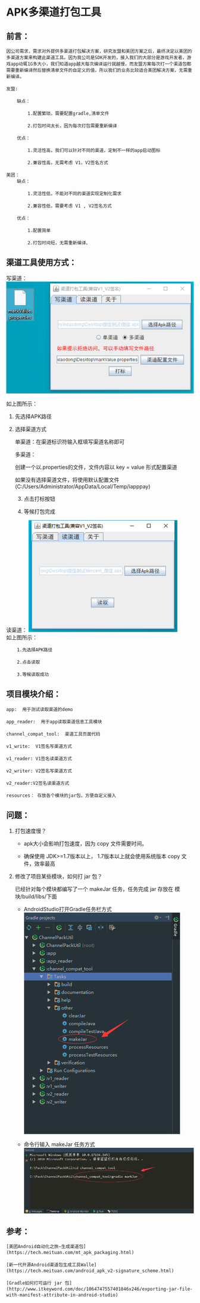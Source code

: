 # APK多渠道打包工具
## 前言：
	因公司需求，需求对外提供多渠道打包解决方案，研究友盟和美团方案之后，最终决定以美团的多渠道方案来构建此渠道工具。因为我公司是SDK开发的，接入我们的大部分是游戏开发者，游戏app动辄1G多大小，我们知道app越大每次编译运行就越慢，而友盟方案每次打一个渠道包都需要重新编译然后替换清单文件的自定义的值，所以我们的业务比较适合美团解决方案，无需重新编译。

	友盟:
	
		缺点：
	
			1.配置繁琐，需要配置gradle,清单文件
	
			2.打包时间太长，因为每次打包需要重新编译
	
		优点：
	
			1.灵活性高，我们可以针对不同的渠道，定制不一样的app启动图标
	
			2.兼容性高，无需考虑 V1，V2签名方式
	
	美团：  
		缺点：
	
			1.灵活性低，不能对不同的渠道实现定制化需求
	
			2.兼容性低，需要考虑 V1 , V2签名方式
	
		优点：
	
			1.配置简单
	
			2.打包时间短，无需重新编译、

## 渠道工具使用方式：

写渠道：
![](./screenshot/more_write_channel.png)       							

如上图所示：

1. 先选择APK路径

2. 选择渠道方式

   单渠道：在渠道标识符输入框填写渠道名称即可

   多渠道：

   	创建一个以.properties的文件，文件内容以 key = value 形式配置渠道
   	
   	如果没有选择渠道文件，将使用默认配置文件 (C:/Users/Administrator/AppData/Local/Temp/iapppay)

   3. 点击打标按钮

   4. 等候打包完成

读渠道：
![](./screenshot/read_channel_page.png)  
	如上图所示：
	
		1.先选择APK路径
	
		2.点击读取
	
		3.等候读取成功

## 项目模块介绍：

	app:  用于测试读取渠道的demo
	
	app_reader:  用于app读取渠道信息工具模块
	
	channel_compat_tool:  渠道工具页面代码
	
	v1_write:  V1签名写渠道方式
	
	v1_reader: V1签名读渠道方式
	
	v2_writer: V2签名写渠道方式
	
	v2_reader:V2签名读渠道方式
	
	resources： 存放各个模块的jar包，方便自定义接入

## 问题：

1. 打包速度慢？

   - apk大小会影响打包速度，因为 copy 文件需要时间。

   - 确保使用 JDK>=1.7版本以上， 1.7版本以上就会使用系统版本 copy 文件，效率最高

2. 修改了项目某些模块，如何打 jar 包？

   已经针对每个模块都编写了一个 makeJar 任务，任务完成 jar 存放在 模块/build/libs/下面

   - AndroidStudio打开Gradle任务栏方式
![](./screenshot/makejar.png)  

   - 命令行输入 makeJar 任务方式
  ![](./screenshot/makejar2.png)  



## 参考：

	[美团Android自动化之旅—生成渠道包](https://tech.meituan.com/mt_apk_packaging.html)
	
	[新一代开源Android渠道包生成工具Walle](https://tech.meituan.com/android_apk_v2-signature_scheme.html)
	
	[Gradle如何打可运行 jar 包](http://www.itkeyword.com/doc/1064747557401846x246/exporting-jar-file-with-manifest-attribute-in-android-studio)

